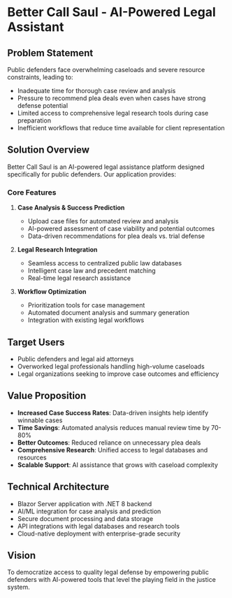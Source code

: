 # Better Call Saul - AI-Powered Legal Assistant

## Problem Statement

Public defenders face overwhelming caseloads and severe resource constraints, leading to:
- Inadequate time for thorough case review and analysis
- Pressure to recommend plea deals even when cases have strong defense potential
- Limited access to comprehensive legal research tools during case preparation
- Inefficient workflows that reduce time available for client representation

## Solution Overview

Better Call Saul is an AI-powered legal assistance platform designed specifically for public defenders. Our application provides:

### Core Features
1. **Case Analysis & Success Prediction**
   - Upload case files for automated review and analysis
   - AI-powered assessment of case viability and potential outcomes
   - Data-driven recommendations for plea deals vs. trial defense

2. **Legal Research Integration**
   - Seamless access to centralized public law databases
   - Intelligent case law and precedent matching
   - Real-time legal research assistance

3. **Workflow Optimization**
   - Prioritization tools for case management
   - Automated document analysis and summary generation
   - Integration with existing legal workflows

## Target Users
- Public defenders and legal aid attorneys
- Overworked legal professionals handling high-volume caseloads
- Legal organizations seeking to improve case outcomes and efficiency

## Value Proposition
- **Increased Case Success Rates**: Data-driven insights help identify winnable cases
- **Time Savings**: Automated analysis reduces manual review time by 70-80%
- **Better Outcomes**: Reduced reliance on unnecessary plea deals
- **Comprehensive Research**: Unified access to legal databases and resources
- **Scalable Support**: AI assistance that grows with caseload complexity

## Technical Architecture
- Blazor Server application with .NET 8 backend
- AI/ML integration for case analysis and prediction
- Secure document processing and data storage
- API integrations with legal databases and research tools
- Cloud-native deployment with enterprise-grade security

## Vision
To democratize access to quality legal defense by empowering public defenders with AI-powered tools that level the playing field in the justice system.
